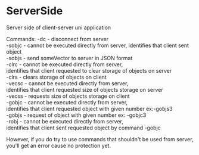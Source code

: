 # ServerSide
Server side of client-server uni application


Commands: 
-dc - disconnect from server                                                          
-sobjc - cannot be executed directly from server, identifies that client sent object  
-sobjs - send someVector to server in JSON format                                     
-clrc - cannot be executed directly from server,                                      
identifies that client requested to clear storage of objects on server                
-clrs - clears storage of objects on client                                           
-vecsc - cannot be executed directly from server,                                     
identifies that client requested size of objects storage on server                    
-vecss -  requests size of objects storage on client                                  
-gobjc - cannot be executed directly from server,                                     
identifies that client requested object with given number ex:-gobjs3                  
-gobjs - request of object with given number ex: -gobjc3                              
-robj - cannot be executed directly from server,                                      
identifies that client sent requested object by command -gobjc                        

However, if you do try to use commands that shouldn't be used from server, you'll get an error cause no protection yet.
